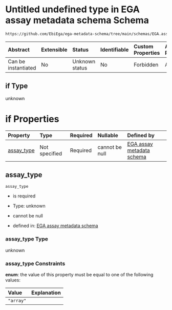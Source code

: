 # Untitled undefined type in EGA assay metadata schema Schema

```txt
https://github.com/EbiEga/ega-metadata-schema/tree/main/schemas/EGA.assay.json#/properties/assay_type_specifications/allOf/0/if
```



| Abstract            | Extensible | Status         | Identifiable | Custom Properties | Additional Properties | Access Restrictions | Defined In                                                                 |
| :------------------ | :--------- | :------------- | :----------- | :---------------- | :-------------------- | :------------------ | :------------------------------------------------------------------------- |
| Can be instantiated | No         | Unknown status | No           | Forbidden         | Allowed               | none                | [EGA.assay.json\*](../../../schemas/EGA.assay.json "open original schema") |

## if Type

unknown

# if Properties

| Property                   | Type          | Required | Nullable       | Defined by                                                                                                                                                                                                                                                                                                                           |
| :------------------------- | :------------ | :------- | :------------- | :----------------------------------------------------------------------------------------------------------------------------------------------------------------------------------------------------------------------------------------------------------------------------------------------------------------------------------- |
| [assay\_type](#assay_type) | Not specified | Required | cannot be null | [EGA assay metadata schema](ega-11-properties-assay-type-specifications-allof-if-the-assay-is-of-type-array-its-specifications-will-be-expected-if-properties-assay_type.md "https://github.com/EbiEga/ega-metadata-schema/tree/main/schemas/EGA.assay.json#/properties/assay_type_specifications/allOf/0/if/properties/assay_type") |

## assay\_type



`assay_type`

*   is required

*   Type: unknown

*   cannot be null

*   defined in: [EGA assay metadata schema](ega-11-properties-assay-type-specifications-allof-if-the-assay-is-of-type-array-its-specifications-will-be-expected-if-properties-assay_type.md "https://github.com/EbiEga/ega-metadata-schema/tree/main/schemas/EGA.assay.json#/properties/assay_type_specifications/allOf/0/if/properties/assay_type")

### assay\_type Type

unknown

### assay\_type Constraints

**enum**: the value of this property must be equal to one of the following values:

| Value     | Explanation |
| :-------- | :---------- |
| `"array"` |             |
